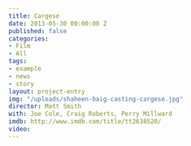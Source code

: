 ```yaml
---
title: Cargese
date: 2013-05-30 00:00:00 Z
published: false
categories:
- Film
- All
tags:
- example
- news
- story
layout: project-entry
img: "/uploads/shaheen-baig-casting-cargese.jpg"
director: Matt Smith
with: Joe Cole, Craig Roberts, Perry Millward
imdb: http://www.imdb.com/title/tt2638520/
video: 
---
```


